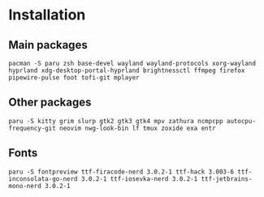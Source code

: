 # Installation 

## Main packages
`pacman -S paru zsh base-devel wayland wayland-protocols xorg-wayland hyprland xdg-desktop-portal-hyprland brightnessctl ffmpeg firefox pipewire-pulse foot tofi-git mplayer`


## Other packages 
`paru -S kitty grim slurp gtk2 gtk3 gtk4 mpv zathura ncmpcpp autocpu-frequency-git neovim nwg-look-bin lf tmux zoxide exa entr`

## Fonts 
`paru -S fontpreview ttf-firacode-nerd 3.0.2-1 ttf-hack 3.003-6 ttf-inconsolata-go-nerd 3.0.2-1 ttf-iosevka-nerd 3.0.2-1 ttf-jetbrains-mono-nerd 3.0.2-1`
